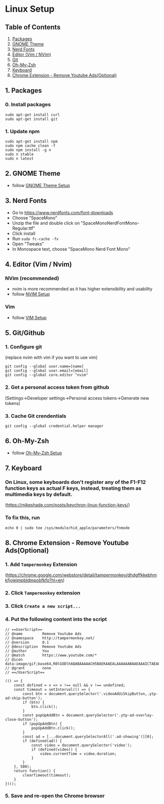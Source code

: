 # Linux Setup

## Table of Contents  
1. [Packages](#packages)
2. [GNOME Theme](#theme)
3. [Nerd Fonts](#nerd-fonts)
4. [Editor (Vim / NVim)](#editor)
5. [Git](#git)
6. [Oh-My-Zsh](#oh-my-zsh)
7. [Keyboard](#keychron)
8. [Chrome Extension - Remove Youtube Ads(Optional)](#ext-remove-youtube-ads)

## 1. Packages <a name="packages"></a>
### 0. Install packages
```
sudo apt-get install curl
sudo apt-get install git
```
### 1. Update npm
```
sudo apt-get install npm
sudo npm cache clean -f
sudo npm install -g n
sudo n stable
sudo n latest
```

## 2. GNOME Theme <a name="theme"></a>
- follow [GNOME Theme Setup](./gnome/README.md)

## 3. Nerd Fonts <a name="nerd-fonts"></a>
- Go to https://www.nerdfonts.com/font-downloads
- Choose "SpaceMono"
- Unzip the file and double click on "SpaceMonoNerdFontMono-Regular.ttf"
- Click install
- Run `sudo fc-cache -fv`
- Open "Tweaks"
- In Monospace text, choose "SpaceMono Nerd Font Mono"

## 4. Editor (Vim / Nvim) <a name="editor"></a>
### NVim (recommended)
- nvim is more recommended as it has higher extensibility and usability
- follow [NVIM Setup](./nvim/README.md)
### Vim
- follow [VIM Setup](./nvim/README.md)

## 5. Git/Github <a name="git"></a>
### 1. Configure git
(replace nvim with vim if you want to use vim)
```
git config --global user.name=[name]
git config --global user.email=[email]
git config --global core.editor "nvim"
```
### 2. Get a personal access token from github
(Settings->Developer settings->Personal access tokens->Generate new tokens)
### 3. Cache Git crendentials
```
git config --global credential.helper manager
```

## 6. Oh-My-Zsh <a name="oh-my-zsh"></a>
- follow [Oh-My-Zsh Setup](./oh-my-zsh/README.md)

## 7. Keyboard <a name="keychron"></a>
### On Linux, some keyboards don't register any of the F1-F12 function keys as actual F keys, instead, treating them as multimedia keys by default.
(https://mikeshade.com/posts/keychron-linux-function-keys/)
### To fix this, run
```
echo 0 | sudo tee /sys/module/hid_apple/parameters/fnmode
```

## 8. Chrome Extension - Remove Youtube Ads(Optional) <a name="ext-remove-youtube-ads"></a>
### 1. Add `Tampermonkey` Extension
(https://chrome.google.com/webstore/detail/tampermonkey/dhdgffkkebhmkfjojejmpbldmpobfkfo?hl=en)
### 2. Click `Tampermonkey` extension
### 3. Click `Create a new script...`
### 4. Put the following content into the script
```
// ==UserScript==
// @name         Remove Youtube Ads
// @namespace    http://tampermonkey.net/
// @version      0.1
// @description  Remove Youtube Ads
// @author       You
// @match        https://www.youtube.com/*
// @icon         data:image/gif;base64,R0lGODlhAQABAAAAACH5BAEKAAEALAAAAAABAAEAAAICTAEAOw==
// @grant        none
// ==/UserScript==

(() => {
    const defined = v => v !== null && v !== undefined;
    const timeout = setInterval(() => {
        const btn = document.querySelector('.videoAdUiSkipButton,.ytp-ad-skip-button');
        if (btn) {
            btn.click();
        }
        const popUpAddBtn = document.querySelector('.ytp-ad-overlay-close-button');
        if (popUpAddBtn) {
            popUpAddBtn.click();
        }
        const ad = [...document.querySelectorAll('.ad-showing')][0];
        if (defined(ad)) {
            const video = document.querySelector('video');
            if (defined(video)) {
                video.currentTime = video.duration;
            }
        }
    }, 500);
    return function() {
        clearTimeout(timeout);
    }
})();
```
### 5. Save and re-open the Chrome browser

